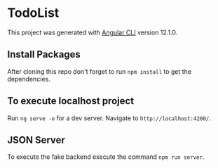 # TodoList

This project was generated with [Angular CLI](https://github.com/angular/angular-cli) version 12.1.0.

## Install Packages

After cloning this repo don't forget to run `npm install` to get the dependencies.

## To execute localhost project

Run `ng serve -o` for a dev server. Navigate to `http://localhost:4200/`.

## JSON Server

To execute the fake backend execute the command `npm run server`.

